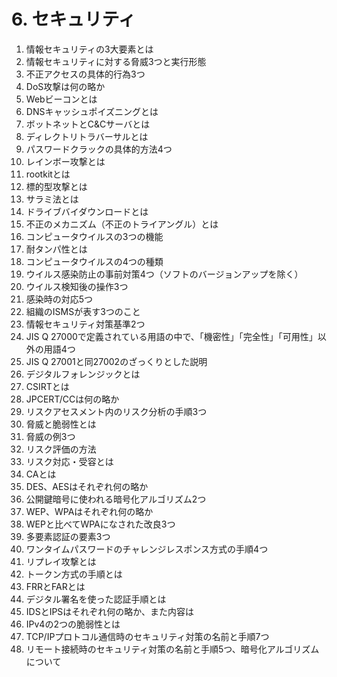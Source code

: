 # 6. セキュリティ

1. 情報セキュリティの3大要素とは
2. 情報セキュリティに対する脅威3つと実行形態
3. 不正アクセスの具体的行為3つ
4. DoS攻撃は何の略か
5. Webビーコンとは
6. DNSキャッシュポイズニングとは
7. ボットネットとC&Cサーバとは
8. ディレクトリトラバーサルとは
9. パスワードクラックの具体的方法4つ
10. レインボー攻撃とは
11. rootkitとは
12. 標的型攻撃とは
13. サラミ法とは
14. ドライブバイダウンロードとは
15. 不正のメカニズム（不正のトライアングル）とは
16. コンピュータウイルスの3つの機能
17. 耐タンパ性とは
18. コンピュータウイルスの4つの種類
19. ウイルス感染防止の事前対策4つ（ソフトのバージョンアップを除く）
20. ウイルス検知後の操作3つ
21. 感染時の対応5つ
22. 組織のISMSが表す3つのこと
23. 情報セキュリティ対策基準2つ
24. JIS Q 27000で定義されている用語の中で、「機密性」「完全性」「可用性」以外の用語4つ
25. JIS Q 27001と同27002のざっくりとした説明
26. デジタルフォレンジックとは
27. CSIRTとは
28. JPCERT/CCは何の略か
29. リスクアセスメント内のリスク分析の手順3つ
30. 脅威と脆弱性とは
31. 脅威の例3つ
32. リスク評価の方法
33. リスク対応・受容とは
34. CAとは
35. DES、AESはそれぞれ何の略か
36. 公開鍵暗号に使われる暗号化アルゴリズム2つ
37. WEP、WPAはそれぞれ何の略か
38. WEPと比べてWPAになされた改良3つ
39. 多要素認証の要素3つ
40. ワンタイムパスワードのチャレンジレスポンス方式の手順4つ
41. リプレイ攻撃とは
42. トークン方式の手順とは
43. FRRとFARとは
44. デジタル署名を使った認証手順とは
45. IDSとIPSはそれぞれ何の略か、また内容は
46. IPv4の2つの脆弱性とは
47. TCP/IPプロトコル通信時のセキュリティ対策の名前と手順7つ
48. リモート接続時のセキュリティ対策の名前と手順5つ、暗号化アルゴリズムについて
